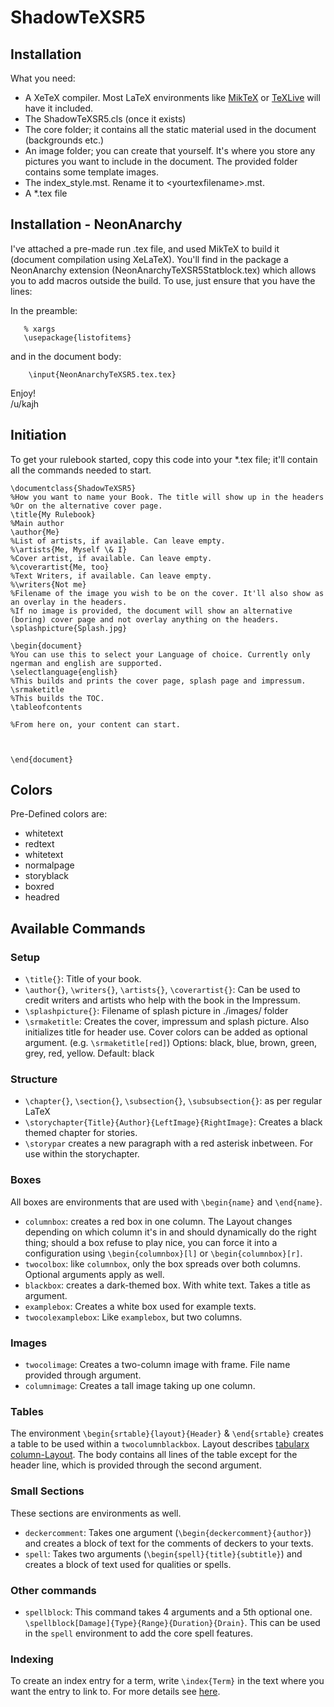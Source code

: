 # ShadowTeXSR5
## Installation
 What you need: 
  - A XeTeX compiler. Most LaTeX environments like [MikTeX](https://miktex.org/) or [TeXLive](https://www.tug.org/texlive/) will have it included.
  - The ShadowTeXSR5.cls (once it exists)
  - The core folder; it contains all the static material used in the document (backgrounds etc.)
  - An image folder; you can create that yourself. It's where you store any pictures you want to include in the document. The provided folder contains some template images.
  - The index_style.mst. Rename it to \<yourtexfilename\>.mst.
  - A *.tex file

## Installation - NeonAnarchy
I've attached a pre-made run .tex file, and used MikTeX to build it (document compilation using XeLaTeX).  You'll find
in the package a NeonAnarchy extension (NeonAnarchyTeXSR5Statblock.tex) which allows you to add macros outside the
build.  To use, just ensure that you have the lines:

In the preamble:

```
   % xargs
   \usepackage{listofitems}
```

and in the document body:

```   
    \input{NeonAnarchyTeXSR5.tex.tex}
```

Enjoy!\
/u/kajh

  ## Initiation
  
  To get your rulebook started, copy this code into your *.tex file; it'll contain all the commands needed to start.
  
  ```
\documentclass{ShadowTeXSR5}
%How you want to name your Book. The title will show up in the headers
%Or on the alternative cover page.
\title{My Rulebook}
%Main author
\author{Me}
%List of artists, if available. Can leave empty.
%\artists{Me, Myself \& I}
%Cover artist, if available. Can leave empty.
%\coverartist{Me, too}
%Text Writers, if available. Can leave empty.
%\writers{Not me}
%Filename of the image you wish to be on the cover. It'll also show as an overlay in the headers. 
%If no image is provided, the document will show an alternative (boring) cover page and not overlay anything on the headers.
\splashpicture{Splash.jpg}

\begin{document}
%You can use this to select your Language of choice. Currently only ngerman and english are supported.
\selectlanguage{english}
%This builds and prints the cover page, splash page and impressum.
\srmaketitle
%This builds the TOC.
\tableofcontents

%From here on, your content can start.



\end{document}  
```
## Colors

Pre-Defined colors are:
- whitetext
- redtext
- whitetext
- normalpage
- storyblack
- boxred
- headred
 
## Available Commands

### Setup

- `\title{}`: Title of your book.
- `\author{}`, `\writers{}`, `\artists{}`, `\coverartist{}`: Can be used to credit writers and artists who help with the book in the Impressum. 
- `\splashpicture{}`: Filename of splash picture in ./images/ folder
- `\srmaketitle`: Creates the cover, impressum and splash picture. Also initializes title for header use. Cover colors can be added as optional argument. (e.g. `\srmaketitle[red]`) Options: black, blue, brown, green, grey, red, yellow. Default: black


### Structure  
- `\chapter{}`, `\section{}`, `\subsection{}`, `\subsubsection{}`: as per regular LaTeX
- `\storychapter{Title}{Author}{LeftImage}{RightImage}`: Creates a black themed chapter for stories.
- `\storypar` creates a new paragraph with a red asterisk inbetween. For use within the storychapter.

### Boxes

All boxes are environments that are used with `\begin{name}` and `\end{name}`.

- `columnbox`: creates a red box in one column. The Layout changes depending on which column it's in and should dynamically do the right thing; should a box refuse to play nice, you can force it into a configuration using `\begin{columnbox}[l]` or `\begin{columnbox}[r]`.
- `twocolbox`: like `columnbox`, only the box spreads over both columns. Optional arguments apply as well.
- `blackbox`: creates a dark-themed box. With white text. Takes a title as argument.
- `examplebox`: Creates a white box used for example texts.
- `twocolexamplebox`: Like `examplebox`, but two columns.
  
### Images

- `twocolimage`: Creates a two-column image with frame. File name provided through argument.
- `columnimage`: Creates a tall image taking up one column.

### Tables

The environment `\begin{srtable}{layout}{Header}` & `\end{srtable}` creates a table to be used within a `twocolumnblackbox`. Layout describes [tabularx column-Layout](https://en.wikibooks.org/wiki/LaTeX/Tables#The_tabularx_package). The body contains all lines of the table except for the header line, which is provided through the second argument.

### Small Sections

These sections are environments as well.

- `deckercomment`: Takes one argument (`\begin{deckercomment}{author}`) and creates a block of text for the comments of deckers to your texts.
- `spell`: Takes two arguments (`\begin{spell}{title}{subtitle}`) and creates a block of text used for qualities or spells.

### Other commands

- `spellblock`: This command takes 4 arguments and a 5th optional one. `\spellblock[Damage]{Type}{Range}{Duration}{Drain}`. This can be used in the `spell` environment to add the core spell features.

### Indexing
To create an index entry for a term, write `\index{Term}` in the text where you want the entry to link to.
For more details see [here](https://en.wikibooks.org/wiki/LaTeX/Indexing#Sophisticated_indexing).